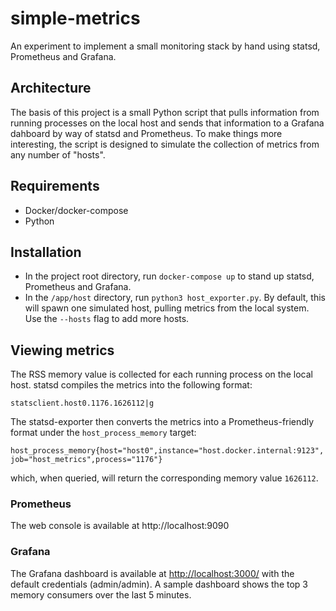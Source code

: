 # simple-metrics
An experiment to implement a small monitoring stack by hand using statsd, Prometheus and Grafana.

## Architecture
The basis of this project is a small Python script that pulls information from running processes on the local host and sends that information to a Grafana dahboard by way of statsd and Prometheus. To make things more interesting, the script is designed to simulate the collection of metrics from any number of "hosts".

## Requirements
- Docker/docker-compose
- Python

## Installation
- In the project root directory, run `docker-compose up` to stand up statsd, Prometheus and Grafana.
- In the `/app/host` directory, run `python3 host_exporter.py`. By default, this will spawn one simulated host, pulling metrics from the local system. Use the `--hosts` flag to add more hosts.

## Viewing metrics

The RSS memory value is collected for each running process on the local host. statsd compiles the metrics into the following format: 

`statsclient.host0.1176.1626112|g`

The statsd-exporter then converts the metrics into a Prometheus-friendly format under the `host_process_memory` target:

`host_process_memory{host="host0",instance="host.docker.internal:9123",job="host_metrics",process="1176"}`

which, when queried, will return the corresponding memory value `1626112`.

### Prometheus
The web console is available at http://localhost:9090

### Grafana
The Grafana dashboard is available at [http://localhost:3000/](http://localhost:3000/d/6oafvFoWk/top-3-memory-consuming-processes?orgId=1&edit=true&from=1571169643918&to=1571170905974) with the default credentials (admin/admin). A sample dashboard shows the top 3 memory consumers over the last 5 minutes.
